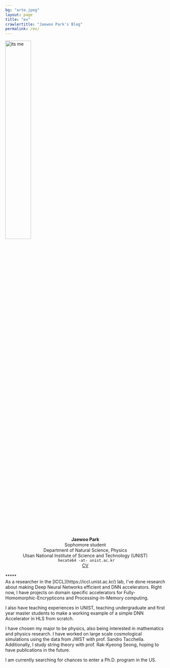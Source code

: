 ```yaml
---
bg: "arte.jpeg"
layout: page
title: "ex"
crawlertitle: "Jaewoo Park's Blog"
permalink: /ex/
---
```


<img src="../assets/images/profile.png" width="40%" alt="its me">
<center>
<strong> Jaewoo Park </strong><br/>
Sophomore student<br/>
Department of Natural Science, Physics<br/>
Ulsan National Institute of Science and Technology (UNIST)<br/>
<code> hecate64 -at- unist.ac.kr</code> <br/>
<a href="../assets/JaewooPark-CV.pdf">CV</a>
<br/>
<br/>
</center>
*****

<br/>
As a researcher in the [ICCL](https://iccl.unist.ac.kr/) lab, I've done research about making Deep Neural Networks efficient and DNN accelerators. Right now, I have projects on domain specific accelerators for Fully-Homomorphic-Encrypticons and Processing-In-Memory computing. 


I also have teaching experiences in UNIST, teaching undergraduate and first year master students to make a working example of a simple DNN Accelerator in HLS from scratch. 


I have chosen my major to be physics, also being interested in mathematics and physics research. I have worked on large scale cosmological simulations using the data from JWST with prof. Sandro Tacchella. Additionally, I study string theory with prof. Rak-Kyeong Seong, hoping to have publications in the future. 


I am currently searching for chances to enter a Ph.D. program in the US.